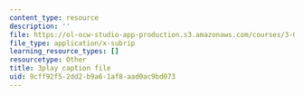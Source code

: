 ```yaml
---
content_type: resource
description: ''
file: https://ol-ocw-studio-app-production.s3.amazonaws.com/courses/3-091sc-introduction-to-solid-state-chemistry-fall-2010/9cff92f52dd2b9a61af8aad0ac9bd073_540Sggsblbg.srt
file_type: application/x-subrip
learning_resource_types: []
resourcetype: Other
title: 3play caption file
uid: 9cff92f5-2dd2-b9a6-1af8-aad0ac9bd073
---
```

